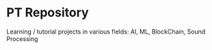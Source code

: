 # PT Repository
Learning / tutorial projects in various fields: AI, ML, BlockChain, Sound Processing
